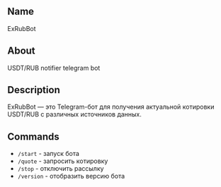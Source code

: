 ## Name
ExRubBot
## About
USDT/RUB notifier telegram bot
## Description
ExRubBot — это Telegram-бот для получения актуальной котировки USDT/RUB с различных источников данных.
## Commands
- `/start` - запуск бота
- `/quote` - запросить котировку
- `/stop` - отключить рассылку
- `/version` - отобразить версию бота